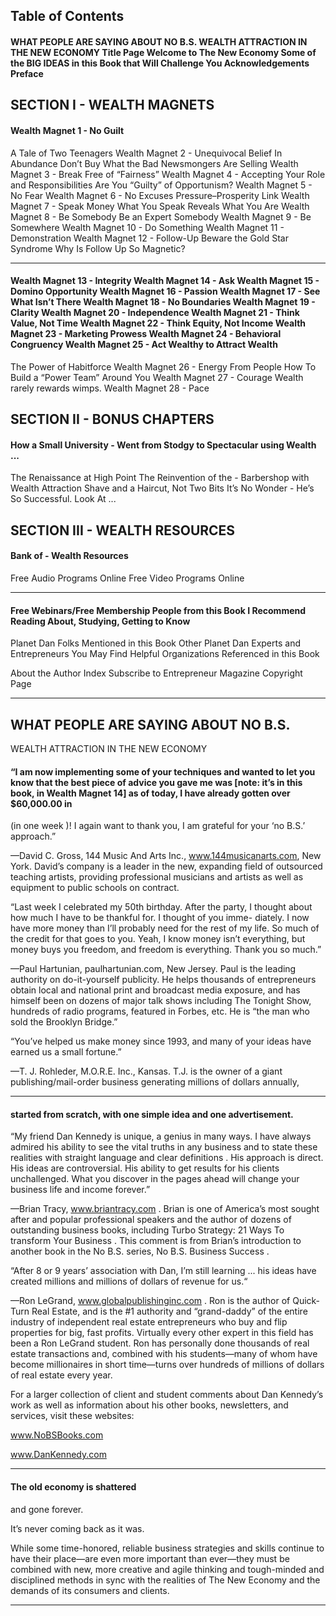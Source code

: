 ## Table of Contents

#### WHAT PEOPLE ARE SAYING ABOUT NO B.S. WEALTH ATTRACTION IN THE NEW ECONOMY Title Page Welcome to The New Economy Some of the BIG IDEAS in this Book that Will Challenge You Acknowledgements Preface

## SECTION I - WEALTH MAGNETS

#### Wealth Magnet 1 - No Guilt
 A Tale of Two Teenagers Wealth Magnet 2 - Unequivocal Belief In Abundance
 Don’t Buy What the Bad Newsmongers Are Selling Wealth Magnet 3 - Break Free of “Fairness” Wealth Magnet 4 - Accepting Your Role and Responsibilities
 Are You “Guilty” of Opportunism? Wealth Magnet 5 - No Fear Wealth Magnet 6 - No Excuses
 Pressure–Prosperity Link Wealth Magnet 7 - Speak Money
 What You Speak Reveals What You Are Wealth Magnet 8 - Be Somebody
 Be an Expert Somebody Wealth Magnet 9 - Be Somewhere Wealth Magnet 10 - Do Something Wealth Magnet 11 - Demonstration Wealth Magnet 12 - Follow-Up
 Beware the Gold Star Syndrome Why Is Follow Up So Magnetic?

-----

#### Wealth Magnet 13 - Integrity Wealth Magnet 14 - Ask Wealth Magnet 15 - Domino Opportunity Wealth Magnet 16 - Passion Wealth Magnet 17 - See What Isn’t There Wealth Magnet 18 - No Boundaries Wealth Magnet 19 - Clarity Wealth Magnet 20 - Independence Wealth Magnet 21 - Think Value, Not Time Wealth Magnet 22 - Think Equity, Not Income Wealth Magnet 23 - Marketing Prowess Wealth Magnet 24 - Behavioral Congruency Wealth Magnet 25 - Act Wealthy to Attract Wealth
 The Power of Habitforce Wealth Magnet 26 - Energy From People
 How To Build a “Power Team” Around You Wealth Magnet 27 - Courage
 Wealth rarely rewards wimps. Wealth Magnet 28 - Pace

## SECTION II - BONUS CHAPTERS

#### How a Small University - Went from Stodgy to Spectacular using Wealth ...
 The Renaissance at High Point The Reinvention of the - Barbershop with Wealth Attraction
 Shave and a Haircut, Not Two Bits It’s No Wonder - He’s So Successful. Look At ...

## SECTION III - WEALTH RESOURCES

#### Bank of - Wealth Resources
 Free Audio Programs Online Free Video Programs Online

-----

#### Free Webinars/Free Membership People from this Book I Recommend Reading About, Studying, Getting to Know
 Planet Dan Folks Mentioned in this Book Other Planet Dan Experts and Entrepreneurs You May Find Helpful Organizations Referenced in this Book

 About the Author Index Subscribe to Entrepreneur Magazine Copyright Page



-----

## WHAT PEOPLE ARE SAYING ABOUT NO B.S.
 WEALTH ATTRACTION IN THE NEW
 ECONOMY

#### “I am now implementing some of your techniques and wanted to let you know that the best piece of advice you gave me was [note: it’s in this book, in Wealth Magnet 14] as of today, I have already gotten over $60,000.00 in
 (in one week )! I again want to thank you, I am grateful for your ‘no B.S.’
 approach.”

 —David C. Gross, 144 Music And Arts Inc., www.144musicanarts.com,
 New York. David’s company is a leader in the new, expanding field of outsourced teaching artists, providing professional musicians and artists as
 well as equipment to public schools on contract.

 “Last week I celebrated my 50th birthday. After the party, I thought about how much I have to be thankful for. I thought of you imme- diately. I now
 have more money than I’ll probably need for the rest of my life. So
 much of the credit for that goes to you. Yeah, I know money isn’t everything, but money buys you freedom, and freedom is everything. Thank
 you so much.”

 —Paul Hartunian, paulhartunian.com, New Jersey. Paul is the leading authority on do-it-yourself publicity. He helps thousands of entrepreneurs
 obtain local and national print and broadcast media exposure, and has himself been on dozens of major talk shows including The Tonight Show,
 hundreds of radio programs, featured in Forbes, etc. He is “the man who
 sold the Brooklyn Bridge.”

 “You’ve helped us make money since 1993, and many of your ideas have
 earned us a small fortune.”

 —T. J. Rohleder, M.O.R.E. Inc., Kansas. T.J. is the owner of a giant publishing/mail-order business generating millions of dollars annually,

-----

#### started from scratch, with one simple idea and one advertisement.

 “My friend Dan Kennedy is unique, a genius in many ways. I have always
 admired his ability to see the vital truths in any business and to state
 these realities with straight language and clear definitions . His approach is direct. His ideas are controversial. His ability to get results for his clients unchallenged. What you discover in the pages ahead will change
 your business life and income forever.”

 —Brian Tracy, www.briantracy.com . Brian is one of America’s most sought after and popular professional speakers and the author of dozens of
 outstanding business books, including Turbo Strategy: 21 Ways To transform Your Business . This comment is from Brian’s introduction to
 another book in the No B.S. series, No B.S. Business Success .

 “After 8 or 9 years’ association with Dan, I’m still learning ... his ideas have
 created millions and millions of dollars of revenue for us.“

 —Ron LeGrand, www.globalpublishinginc.com . Ron is the author of
 Quick-Turn Real Estate, and is the #1 authority and “grand-daddy” of the entire
 industry of independent real estate entrepreneurs who buy and flip properties for big, fast profits. Virtually every other expert in this field has
 been a Ron LeGrand student. Ron has personally done thousands of real estate transactions and, combined with his students—many of whom have
 become millionaires in short time—turns over hundreds of millions of
 dollars of real estate every year.

 For a larger collection of client and student comments about Dan
 Kennedy’s work as well as information about his other books,
 newsletters, and services, visit these websites:

 www.NoBSBooks.com

 www.DanKennedy.com



-----

#### The old economy is shattered
 and gone forever.

 It’s never coming back as it was.

 While some time-honored, reliable business strategies and skills continue
 to have their place—are even more important than ever—they must be combined with new, more creative and agile thinking and tough-minded and disciplined methods in sync with the realities of The New Economy
 and the demands of its consumers and clients.



-----